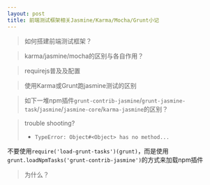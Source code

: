 ```yaml
---
layout: post
title: 前端测试框架相关Jasmine/Karma/Mocha/Grunt小记
---
```


> 如何搭建前端测试框架？


> karma/jasmine/mocha的区别与各自作用？


> requirejs普及及配置


> 使用Karma或Grunt跑jasmine测试的区别


> 如下一堆npm插件`grunt-contrib-jasmine`/`grunt-jasmine-task`/`jasmine`/`jasmine-core`/`karma-jasmine`的区别？


> trouble shooting?
> 
> * `TypeError: Object#<Object> has no method...`

不要使用`require('load-grunt-tasks')(grunt)`，而是使用`grunt.loadNpmTasks('grunt-contrib-jasmine')`的方式来加载npm插件

> 为什么？